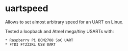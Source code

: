 # uartspeed
Allows to set almost arbitrary speed for an UART on Linux.

Tested a loopback and Atmel mega/tiny USARTs with:

	* Raspberry Pi BCM2708 SoC UART
	* FTDI FT232RL USB UART
